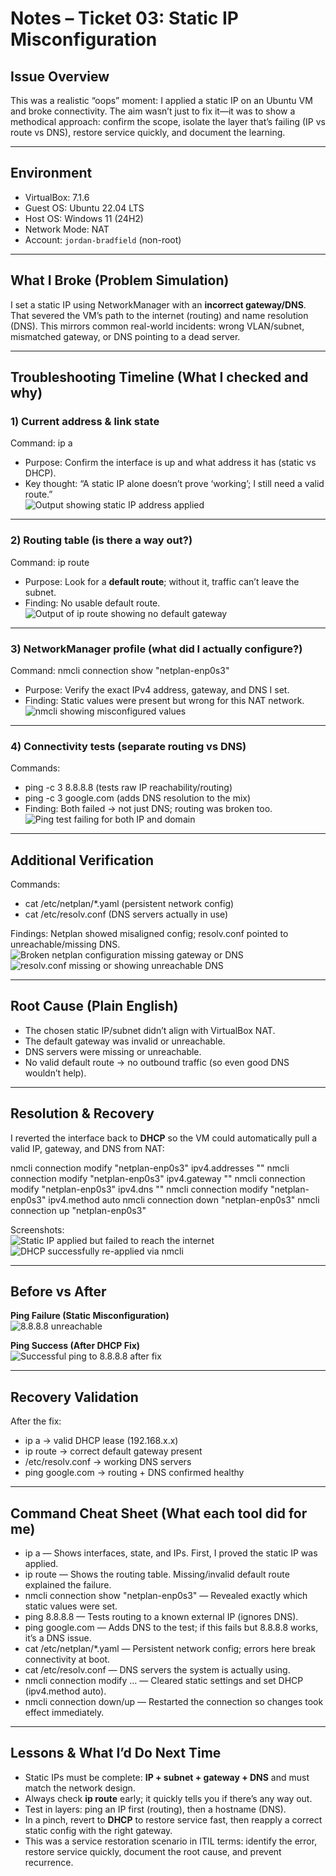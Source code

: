 # Notes – Ticket 03: Static IP Misconfiguration

## Issue Overview
This was a realistic “oops” moment: I applied a static IP on an Ubuntu VM and broke connectivity. The aim wasn’t just to fix it—it was to show a methodical approach: confirm the scope, isolate the layer that’s failing (IP vs route vs DNS), restore service quickly, and document the learning.

---

## Environment
- VirtualBox: 7.1.6  
- Guest OS: Ubuntu 22.04 LTS  
- Host OS: Windows 11 (24H2)  
- Network Mode: NAT  
- Account: `jordan-bradfield` (non-root)

---

## What I Broke (Problem Simulation)
I set a static IP using NetworkManager with an **incorrect gateway/DNS**. That severed the VM’s path to the internet (routing) and name resolution (DNS). This mirrors common real-world incidents: wrong VLAN/subnet, mismatched gateway, or DNS pointing to a dead server.

---

## Troubleshooting Timeline (What I checked and why)

### 1) Current address & link state
Command: ip a  
- Purpose: Confirm the interface is up and what address it has (static vs DHCP).  
- Key thought: “A static IP alone doesn’t prove ‘working’; I still need a valid route.”  
![Output showing static IP address applied](../images/Terminal-output-of-ip-a.png)

---

### 2) Routing table (is there a way out?)
Command: ip route  
- Purpose: Look for a **default route**; without it, traffic can’t leave the subnet.  
- Finding: No usable default route.  
![Output of `ip route` showing no default gateway](../images/ip-route.png)

---

### 3) NetworkManager profile (what did I actually configure?)
Command: nmcli connection show "netplan-enp0s3"  
- Purpose: Verify the exact IPv4 address, gateway, and DNS I set.  
- Finding: Static values were present but wrong for this NAT network.  
![nmcli showing misconfigured values](../images/nmcli-connection-show.png)

---

### 4) Connectivity tests (separate routing vs DNS)
Commands:  
- ping -c 3 8.8.8.8  (tests raw IP reachability/routing)  
- ping -c 3 google.com  (adds DNS resolution to the mix)  
- Finding: Both failed → not just DNS; routing was broken too.  
![Ping test failing for both IP and domain](../images/ping-failure(2).png)

---

## Additional Verification
Commands:  
- cat /etc/netplan/*.yaml  (persistent network config)  
- cat /etc/resolv.conf  (DNS servers actually in use)  

Findings: Netplan showed misaligned config; resolv.conf pointed to unreachable/missing DNS.  
![Broken netplan configuration missing gateway or DNS](../images/netplan-yaml.png)  
![resolv.conf missing or showing unreachable DNS](../images/resolv-conf.png)

---

## Root Cause (Plain English)
- The chosen static IP/subnet didn’t align with VirtualBox NAT.  
- The default gateway was invalid or unreachable.  
- DNS servers were missing or unreachable.  
- No valid default route → no outbound traffic (so even good DNS wouldn’t help).

---

## Resolution & Recovery
I reverted the interface back to **DHCP** so the VM could automatically pull a valid IP, gateway, and DNS from NAT:

nmcli connection modify "netplan-enp0s3" ipv4.addresses ""
    nmcli connection modify "netplan-enp0s3" ipv4.gateway ""
    nmcli connection modify "netplan-enp0s3" ipv4.dns ""
    nmcli connection modify "netplan-enp0s3" ipv4.method auto
    nmcli connection down "netplan-enp0s3"
    nmcli connection up "netplan-enp0s3"

Screenshots:  
![Static IP applied but failed to reach the internet](../images/static-ip-fix.png)  
![DHCP successfully re-applied via nmcli](../images/apply-fix.png)

---

## Before vs After
**Ping Failure (Static Misconfiguration)**  
![8.8.8.8 unreachable](../images/ping-failure(2).png)

**Ping Success (After DHCP Fix)**  
![Successful ping to 8.8.8.8 after fix](../images/successful-8.8.8.8-ping.png)

---

## Recovery Validation
After the fix:
- ip a → valid DHCP lease (192.168.x.x)  
- ip route → correct default gateway present  
- /etc/resolv.conf → working DNS servers  
- ping google.com → routing + DNS confirmed healthy

---

## Command Cheat Sheet (What each tool did for me)
- ip a — Shows interfaces, state, and IPs. First, I proved the static IP was applied.  
- ip route — Shows the routing table. Missing/invalid default route explained the failure.  
- nmcli connection show "netplan-enp0s3" — Revealed exactly which static values were set.  
- ping 8.8.8.8 — Tests routing to a known external IP (ignores DNS).  
- ping google.com — Adds DNS to the test; if this fails but 8.8.8.8 works, it’s a DNS issue.  
- cat /etc/netplan/*.yaml — Persistent network config; errors here break connectivity at boot.  
- cat /etc/resolv.conf — DNS servers the system is actually using.  
- nmcli connection modify … — Cleared static settings and set DHCP (ipv4.method auto).  
- nmcli connection down/up — Restarted the connection so changes took effect immediately.

---

## Lessons & What I’d Do Next Time
- Static IPs must be complete: **IP + subnet + gateway + DNS** and must match the network design.  
- Always check **ip route** early; it quickly tells you if there’s any way out.  
- Test in layers: ping an IP first (routing), then a hostname (DNS).  
- In a pinch, revert to **DHCP** to restore service fast, then reapply a correct static config with the right gateway.  
- This was a service restoration scenario in ITIL terms: identify the error, restore service quickly, document the root cause, and prevent recurrence.
